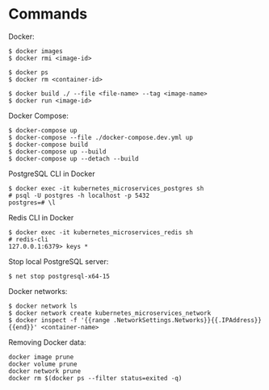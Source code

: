 # Commands

Docker:

```TEXT
$ docker images
$ docker rmi <image-id>

$ docker ps
$ docker rm <container-id>

$ docker build ./ --file <file-name> --tag <image-name>
$ docker run <image-id>
```

Docker Compose:

```TEXT
$ docker-compose up
$ docker-compose --file ./docker-compose.dev.yml up
$ docker-compose build
$ docker-compose up --build
$ docker-compose up --detach --build
```

PostgreSQL CLI in Docker

```TEXT
$ docker exec -it kubernetes_microservices_postgres sh
# psql -U postgres -h localhost -p 5432
postgres=# \l
```

Redis CLI in Docker

```TEXT
$ docker exec -it kubernetes_microservices_redis sh
# redis-cli
127.0.0.1:6379> keys *
```

Stop local PostgreSQL server:

```TEXT
$ net stop postgresql-x64-15
```

Docker networks:

```TEXT
$ docker network ls
$ docker network create kubernetes_microservices_network
$ docker inspect -f '{{range .NetworkSettings.Networks}}{{.IPAddress}}{{end}}' <container-name>
```

Removing Docker data:

```TEXT
docker image prune
docker volume prune
docker network prune
docker rm $(docker ps --filter status=exited -q)
```
